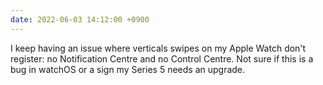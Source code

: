 ```yaml
---
date: 2022-06-03 14:12:00 +0900
---
```


I keep having an issue where verticals swipes on my Apple Watch don't register: no Notification Centre and no Control Centre. Not sure if this is a bug in watchOS or a sign my Series 5 needs an upgrade.
